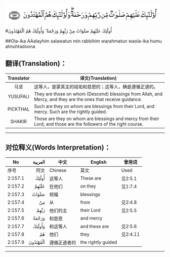 ![002:157](images/002_157.gif)

#أُولَٰئِكَ عَلَيْهِمْ صَلَوَاتٌ مِنْ رَبِّهِمْ وَرَحْمَةٌ ۖ وَأُولَٰئِكَ هُمُ الْمُهْتَدُونَ 

##Ola-ika AAalayhim salawatun min rabbihim warahmatun waola-ika humu almuhtadoona 

## 翻译(Translation)：

| Translator | 译文(Translation)                                            |
| :--------: | ------------------------------------------------------------ |
|    马坚    | 这等人，是蒙真主的祜佑和慈恩的；这等人，确是遵循正道的。     |
|  YUSUFALI  | They are those on whom (Descend) blessings from Allah, and Mercy, and they are the ones that receive guidance. |
|  PICKTHAL  | Such are they on whom are blessings from their Lord, and mercy. Such are the rightly guided. |
|   SHAKIR   | Those are they on whom are blessings and mercy from their Lord, and those are the followers of the right course. |

---

## 对位释义(Words Interpretation)：

| No      |  العربية | 中文         | English            | 曾用词   |
| ------- | -------: | ------------ | ------------------ | -------- |
| 序号    |     阿文 | Chinese      | 英文               | Used     |
| 2:157.1 |    أُولَٰئِكَ | 这等人       | These are          | 见2:5.1  |
| 2:157.2 |    عَلَيْهِمْ | 在他们       | on they            | 见1:7.4  |
| 2:157.3 |    صَلَوَاتٌ | 祝福         | blessings          |          |
| 2:157.4 |       مِنْ | 从           | from               | 见2:4.8  |
| 2:157.5 |     رَبِّهِمْ | 他们的主     | their Lord         | 见2:5.5  |
| 2:157.6 |    وَرَحْمَةٌ | 和慈恩       | and mercy          |          |
| 2:157.7 |   وَأُولَٰئِكَ | 和这等人     | and these are      | 见2:5.6  |
| 2:157.8 |       هُمُ | 他们         | they               | 见2:4.11 |
| 2:157.9 | الْمُهْتَدُونَ | 遵循正道者的 | the rightly guided |          |

---
